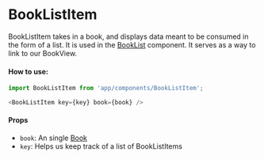 BookListItem
=========

BookListItem takes in a book, and displays data meant to be consumed in the form of a list.  It is used in the [BookList](../BookList) component.  It serves as a way to link to our BookView.

#### How to use:

```js
import BookListItem from 'app/components/BookListItem';

<BookListItem key={key} book={book} />
```

#### Props

* `book`: An single [Book](../../data/types/Book)
* `key`: Helps us keep track of a list of BookListItems

